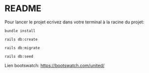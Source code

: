 # README

Pour lancer le projet ecrivez dans votre terminal à la racine du projet:

`bundle install`

`rails db:create`

`rails db:migrate`

`rails db:seed`


Lien bootswatch:
https://bootswatch.com/united/
